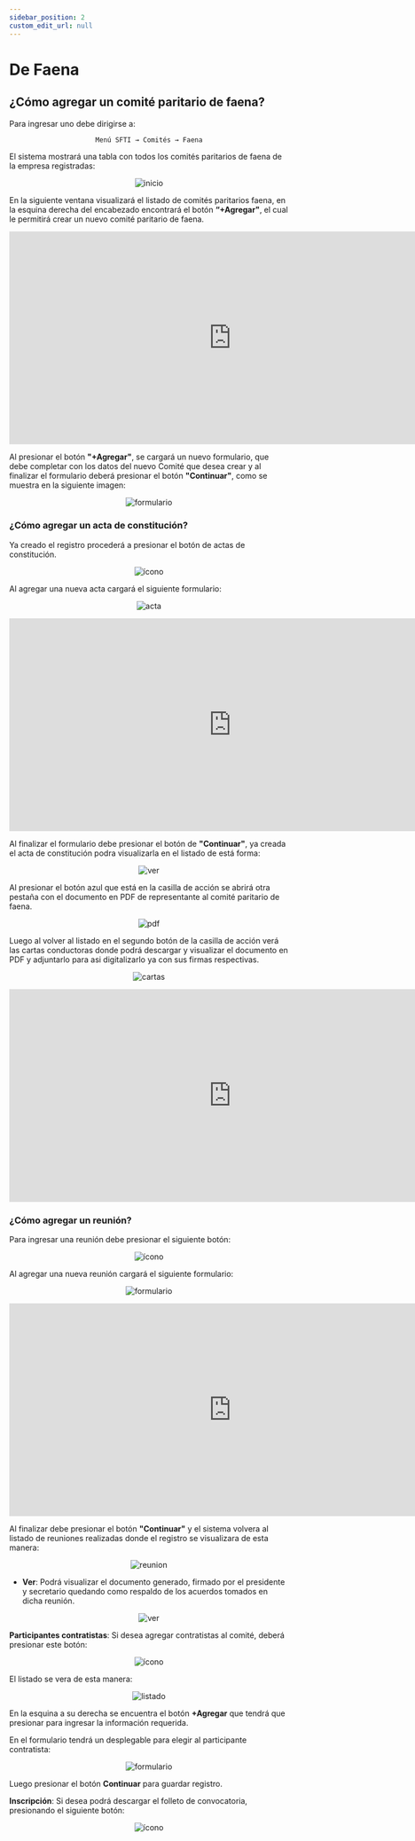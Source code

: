 ```yaml
---
sidebar_position: 2
custom_edit_url: null
---
```

# De Faena
## ¿Cómo agregar un comité paritario de faena?
Para ingresar uno debe dirigirse a:
  
<div align="center">

```bash
Menú SFTI → Comités → Faena
```
</div>

El sistema mostrará una tabla con todos los comités paritarios de faena de la empresa registradas:

<div align="center">

![inicio](/img/img_manual/img_comites/2023-09-04_17-13.png)

</div>

En la siguiente ventana visualizará el listado de comités paritarios faena, en la esquina derecha del encabezado encontrará el botón **“+Agregar"**, el cual le permitirá crear un nuevo comité paritario de faena.

<div align="center">

<iframe width="800" height="384" src="https://www.youtube.com/embed/Mfmq6wzRVUM?si=Y0Nd2M3vrDWVY0K1" title="YouTube video player" frameborder="0" allow="accelerometer; autoplay; clipboard-write; encrypted-media; gyroscope; picture-in-picture; web-share" allowfullscreen></iframe>

</div>

Al presionar el botón **"+Agregar"**, se cargará un nuevo formulario, que debe completar con los datos del nuevo Comité que desea crear y al finalizar el formulario deberá presionar el botón **"Continuar"**, como se muestra en la siguiente imagen:

<div align="center">

![formulario](/img/img_manual/img_comites/2023-09-05_09-06.png)

</div>

### ¿Cómo agregar un acta de constitución?

Ya creado el registro procederá a presionar el botón de actas de constitución.

<div align="center">

![ícono](/img/img_manual/img_comites/icono_de_acta_constitucion.png)

</div>

Al agregar una nueva acta cargará el siguiente formulario:
 
<div align="center">

![acta](/img/img_manual/img_comites/2023-09-05_16-34.png)

</div>

<div align="center">

<iframe width="800" height="384" src="https://www.youtube.com/embed/U9eaI6dScFk?si=h__zTk76JAgzXjFZ" title="YouTube video player" frameborder="0" allow="accelerometer; autoplay; clipboard-write; encrypted-media; gyroscope; picture-in-picture; web-share" allowfullscreen></iframe>

</div>


Al finalizar el formulario debe presionar el botón de **"Continuar"**, ya creada el acta de constitución podra visualizarla en el listado de está forma:

<div align="center">

![ver](/img/img_manual/img_comites/2023-09-05_16-32.png)

</div>

Al presionar el botón azul que está en la casilla de acción se abrirá otra pestaña con el documento en PDF de representante al comité paritario de faena.

<div align="center">

![pdf](/img/img_manual/img_comites/2023-09-05_16-35.png)

</div>

Luego al volver al listado en el segundo botón de la casilla de acción verá las cartas conductoras donde podrá descargar y visualizar el documento en PDF y adjuntarlo para asi digitalizarlo ya con sus firmas respectivas.

<div align="center">

![cartas](/img/img_manual/img_comites/2023-09-05_16-43.png)

</div>

<div align="center">

<iframe width="800" height="384" src="https://www.youtube.com/embed/16rE7FcfXrs?si=kpGZb8oWWxbWG7dh" title="YouTube video player" frameborder="0" allow="accelerometer; autoplay; clipboard-write; encrypted-media; gyroscope; picture-in-picture; web-share" allowfullscreen></iframe>

</div>

### ¿Cómo agregar un reunión?

Para ingresar una reunión debe presionar el siguiente botón: 

<div align="center">

![ícono](/img/img_manual/img_comites/icono_reuniones_faena.png)

</div>

Al agregar una nueva reunión cargará el siguiente formulario:

<div align="center">

![formulario](/img/img_manual/img_comites/2023-09-05_17-24.png)

</div>

<div align="center">

<iframe width="800" height="384" src="https://www.youtube.com/embed/M1CVSuhj6XM?si=XvujYO27EY9irK7X" title="YouTube video player" frameborder="0" allow="accelerometer; autoplay; clipboard-write; encrypted-media; gyroscope; picture-in-picture; web-share" allowfullscreen></iframe>

</div>

Al finalizar debe presionar el botón **"Continuar"** y el sistema volvera al listado de reuniones realizadas donde el registro se visualizara de esta manera:

<div align="center">

![reunion](/img/img_manual/img_comites/2023-09-05_17-29.png)

</div>

* **Ver**: Podrá visualizar el documento generado, firmado por el presidente y secretario quedando como respaldo de los acuerdos tomados en dicha reunión.

<div align="center">

![ver](/img/img_manual/img_comites/2023-09-06_08-52.png)

</div>

**Participantes contratistas**: Si desea agregar contratistas al comité, deberá presionar este botón:

<div align="center">

![ícono](/img/img_manual/img_comites/icono_participantes_contratistas.png)

</div>

El listado se vera de esta manera:

<div align="center">

![listado](/img/img_manual/img_comites/2023-09-06_09-09.png)

</div>

En la esquina a su derecha se encuentra el botón **+Agregar** que tendrá que presionar para ingresar la información requerida.

En el formulario tendrá un desplegable para elegir al participante contratista:

<div align="center">

![formulario](/img/img_manual/img_comites/2023-09-06_09-12.png)

</div>

Luego presionar el botón **Continuar** para guardar registro.

**Inscripción**: Si desea podrá descargar el folleto de convocatoria, presionando el siguiente botón:

<div align="center">

![ícono](/img/img_manual/img_comites/icono_inscripcion.png)

</div>
